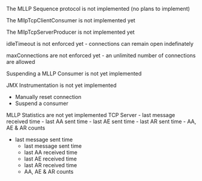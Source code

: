 The MLLP Sequence protocol is not implemented (no plans to implement)

The MllpTcpClientConsumer is not implemented yet

The MllpTcpServerProducer is not implemented yet

idleTimeout is not enforced yet - connections can remain open indefinately

maxConnections are not enforced yet - an unlimited number of connections are allowed

Suspending a MLLP Consumer is not yet implemented

JMX Instrumentation is not yet implemented
 - Manually reset connection
 - Suspend a consumer

MLLP Statistics are not yet implemented
  TCP Server
    - last message received time
    - last AA sent time
    - last AE sent time
    - last AR sent time
    - AA, AE & AR counts
 - last message sent time
     - last message sent time
     - last AA received time
     - last AE received time
     - last AR received time
     - AA, AE & AR counts
